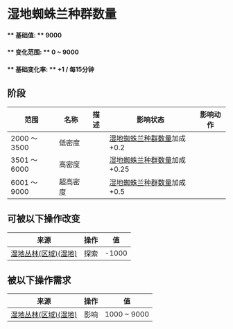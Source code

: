 # 湿地蜘蛛兰种群数量  
#### ** 基础值: ** 9000   
#### ** 变化范围: ** 0 ~ 9000  
#### ** 基础变化率: ** +1 / 每15分钟   
## 阶段  
范围  |  名称  |  描述  |  影响状态  |  影响动作  
----  |  ----  |  ----  |  ----  |  ----  
2000 ～ 3500  |  低密度  |    |  [湿地蜘蛛兰种群数量](SpiderLily_WetlandsPop.md)加成+0.2  |    
3501 ～ 6000  |  高密度  |    |  [湿地蜘蛛兰种群数量](SpiderLily_WetlandsPop.md)加成+0.25  |    
6001 ～ 9000  |  超高密度  |    |  [湿地蜘蛛兰种群数量](SpiderLily_WetlandsPop.md)加成+0.5  |    
## 可被以下操作改变  
来源  |  操作  |  值  
----  |  ----  |  ----  
[湿地丛林(区域)(湿地)](Wetlands.md)  |  探索  |  -1000  
## 被以下操作需求  
来源  |  操作  |  值  
----  |  ----  |  ----  
[湿地丛林(区域)(湿地)](Wetlands.md)  |  影响  |  1000 ~ 9000  


<script>document.title="湿地蜘蛛兰种群数量 - 卡牌生存百科 Card Survival Wiki";</script>